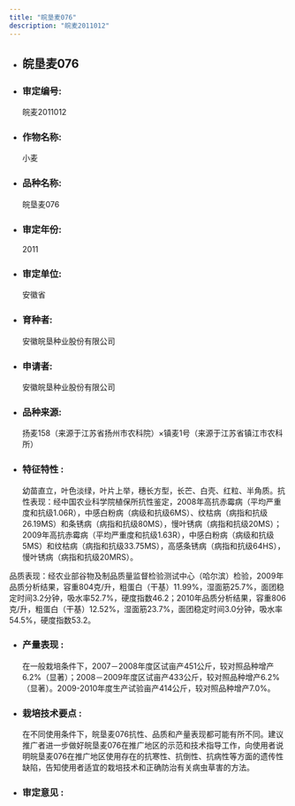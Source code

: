 ```yaml
---
title: "皖垦麦076"
description: "皖麦2011012"
---
```

* ## 皖垦麦076
* ###  审定编号:  
   皖麦2011012

*  ### 作物名称:  
   小麦

*   ###  品种名称: 
    皖垦麦076

*   ### 审定年份: 
    2011

*   ### 审定单位:  
    安徽省

*   ### 育种者:  
    安徽皖垦种业股份有限公司

*   ### 申请者:  
    安徽皖垦种业股份有限公司

*   ### 品种来源:  
    扬麦158（来源于江苏省扬州市农科院）&times;镇麦1号（来源于江苏省镇江市农科所）

*   ### 特征特性 : 
    幼苗直立，叶色淡绿，叶片上举，穗长方型，长芒、白壳、红粒、半角质。抗性表现：经中国农业科学院植保所抗性鉴定，2008年高抗赤霉病（平均严重度和抗级1.06R），中感白粉病（病级和抗级6MS）、纹枯病（病指和抗级26.19MS）和条锈病（病指和抗级80MS），慢叶锈病（病指和抗级20MS）；2009年高抗赤霉病（平均严重度和抗级1.63R），中感白粉病（病级和抗级5MS）和纹枯病（病指和抗级33.75MS），高感条锈病（病指和抗级64HS），慢叶锈病（病指和抗级20MRS）。
品质表现：经农业部谷物及制品质量监督检验测试中心（哈尔滨）检验，2009年品质分析结果，容重804克/升，粗蛋白（干基）11.99%，湿面筋25.7%，面团稳定时间3.2分钟，吸水率52.7%，硬度指数46.2；2010年品质分析结果，容重806克/升，粗蛋白（干基）12.52%，湿面筋23.7%，面团稳定时间3.0分钟，吸水率54.5%，硬度指数53.2。

*   ### 产量表现 : 
    在一般栽培条件下，2007－2008年度区试亩产451公斤，较对照品种增产6.2%（显著）；2008－2009年度区试亩产433公斤，较对照品种增产6.2%（显著）。2009-2010年度生产试验亩产414公斤，较对照品种增产7.0%。

*   ### 栽培技术要点 : 
    在不同使用条件下，皖垦麦076抗性、品质和产量表现都可能有所不同。建议推广者进一步做好皖垦麦076在推广地区的示范和技术指导工作，向使用者说明皖垦麦076在推广地区使用存在的抗寒性、抗倒性、抗病性等方面的遗传性缺陷，告知使用者适宜的栽培技术和正确防治有关病虫草害的方法。


*   ### 审定意见 : 
    
